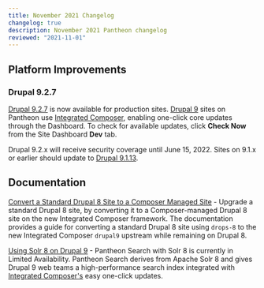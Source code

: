 ```yaml
---
title: November 2021 Changelog
changelog: true
description: November 2021 Pantheon changelog
reviewed: "2021-11-01"
---
```


## Platform Improvements

### Drupal 9.2.7

[Drupal 9.2.7](https://www.drupal.org/project/drupal/releases/9.2.7) is now available for production sites. [Drupal 9](/drupal) sites on Pantheon use [Integrated Composer](/guides/integrated-composer), enabling one-click core updates through the Dashboard. To check for available updates, click **Check Now** from the Site Dashboard **Dev** tab.

Drupal 9.2.x will receive security coverage until June 15, 2022. Sites on 9.1.x or earlier should update to [Drupal 9.1.13](https://www.drupal.org/project/drupal/releases/9.1.11).


## Documentation

[Convert a Standard Drupal 8 Site to a Composer Managed Site](https://pantheon.io/docs/guides/composer-convert) - Upgrade a standard Drupal 8 site, by converting it to a Composer-managed Drupal 8 site on the new Integrated Composer framework. The documentation provides a guide for converting a standard Drupal 8 site using `drops-8` to the new Integrated Composer `drupal9` upstream while remaining on Drupal 8.

[Using Solr 8 on Drupal 9](https://pantheon.io/docs/guides/solr-drupal/solr-drupal) -  Pantheon Search with Solr 8 is currently in Limited Availability. Pantheon Search derives from Apache Solr 8 and gives Drupal 9 web teams a high-performance search index integrated with [Integrated Composer's](/guides/integrated-composer) easy one-click updates.

 
